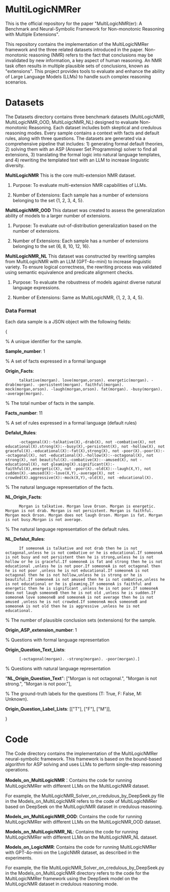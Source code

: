 # MultiLogicNMRer
This is the official repository for the paper "MultiLogicNMR(er): A Benchmark and Neural-Symbolic Framework for Non-monotonic Reasoning with Multiple Extensions".

This repository contains the implementation of the MultiLogicNMRer framework and the three related datasets introduced in the paper. Non-monotonic reasoning (NMR) refers to the fact that conclusions may be invalidated by new information, a key aspect of human reasoning. An NMR task often results in multiple plausible sets of conclusions, known as "extensions". This project provides tools to evaluate and enhance the ability of Large Language Models (LLMs) to handle such complex reasoning scenarios.

# Datasets
The Datasets directory contains three benchmark datasets (MultiLogicNMR, MultiLogicNMR_OOD, MultiLoigcNMR_NL) designed to evaluate Non-monotonic Reasoning. Each dataset includes both skeptical and credulous reasoning modes. Every sample contains a context with facts and default rules, along with three questions. The datasets are generated via a comprehensive pipeline that includes: 1) generating formal default theories, 2) solving them with an ASP (Answer Set Programming) solver to find all extensions, 3) translating the formal logic into natural language templates, and 4) rewriting the templated text with an LLM to increase linguistic diversity.

**MultiLogicNMR** This is the core multi-extension NMR dataset.

1. Purpose: To evaluate multi-extension NMR capabilities of LLMs.

2. Number of Extensions: Each sample has a number of extensions belonging to the set {1, 2, 3, 4, 5}.


**MultiLogicNMR_OOD** This dataset was created to assess the generalization ability of models to a larger number of extensions.

1. Purpose: To evaluate out-of-distribution generalization based on the number of extensions.

2. Number of Extensions: Each sample has a number of extensions belonging to the set {6, 8, 10, 12, 16}.

**MultiLogicNMR_NL** This dataset was constructed by rewriting samples from MultiLogicNMR with an LLM (GPT-4o-mini) to increase linguistic variety. To ensure logical correctness, the rewriting process was validated using semantic equivalence and predicate alignment checks.

1. Purpose: To evaluate the robustness of models against diverse natural language expressions.


2. Number of Extensions: Same as MultiLogicNMR, {1, 2, 3, 4, 5}.


### Data Format

Each data sample is a JSON object with the following fields:

{

% A unique identifier for the sample.

**Sample_number**: 1 

% A set of facts expressed in a formal language

**Origin_Facts**: 

          talkative(morgan). love(morgan,orson). energetic(morgan). -drab(morgan). -persistent(morgan). faithful(morgan). mock(morgan,orson). -laugh(morgan,orson). fat(morgan). -busy(morgan). -average(morgan). 

% The total number of facts in the sample.

**Facts_number**: 11

% A set of rules expressed in a formal language (default rules)

**Defalut_Rules**: 

          -octagonal(X):-talkative(X),-drab(X), not -combative(X), not educational(X).strong(X):--busy(X),-persistent(X), not -hollow(X), not graceful(X).-educational(X):-fat(X),strong(X), not -poor(X).-poor(X):--octagonal(X), not -educational(X).-hollow(X):--octagonal(X), not strong(X), not beautiful(X).-combative(X):--amused(X), not -educational(X), not gleaming(X).significant(X):-faithful(X),energetic(X), not -poor(X).-old(X):--laugh(X,Y), not sudden(X).-amused(X):-love(X,Y),-average(X), not -crowded(X).aggressive(X):-mock(X,Y),-old(X), not -educational(X).

% The natural language representation of the facts.

**NL_Origin_Facts**: 

          Morgan is talkative. Morgan love Orson. Morgan is energetic. Morgan is not drab. Morgan is not persistent. Morgan is faithful. Morgan mock Orson. Morgan does not laugh Orson. Morgan is fat. Morgan is not busy.Morgan is not average.

% The natural language representation of the default rules.

**NL_Defalut_Rules**: 

          If someoneA is talkative and not drab then he is not octagonal,unless he is not combative or he is educational.If someoneA is not busy and not persistent then he is strong,unless he is not hollow or he is graceful.If someoneA is fat and strong then he is not educational ,unless he is not poor.If someoneA is not octagonal then he is not poor ,unless he is not educational.If someoneA is not octagonal then he is not hollow,unless he is strong or he is beautiful.If someoneA is not amused then he is not combative,unless he is not educational or he is gleaming.If someoneA is faithful and energetic then he is significant ,unless he is not poor.If someoneA does not laugh someoneB then he is not old ,unless he is sudden.If someoneA love someoneB and someoneA is not average then he is not amused ,unless he is not crowded.If someoneA mock someoneB and someoneA is not old then he is aggressive ,unless he is not educational. 

% The number of plausible conclusion sets (extensions) for the sample.

**Origin_ASP_extension_number**: 1 

% Questions with formal language representation

**Origin_Question_Text_Lists**:

          [-octagonal(morgan). -strong(morgan). -poor(morgan).] 

% Questions with natural language representation

"**NL_Origin_Question_Text**": ["Morgan is not octagonal.", "Morgan is not strong.", "Morgan is not poor."], 

% The ground-truth labels for the questions (T: True, F: False, M: Unknown).

**Origin_Question_Label_Lists**: [["T"], ["F"], ["M"]], 

}

# Code

The Code directory contains the implementation of the MultiLogicNMRer neural-symbolic framework. This framework is based on the bound-based algorithm for ASP solving and uses LLMs to perform single-step reasoning operations.
 

**Models_on_MultiLogicNMR**：Contains the code for running MultiLogicNMRer with different LLMs on the MultiLogicNMR dataset.

For example, the MultiLogicNMR_Solver_on_credulous_by_DeepSeek.py file in the Models_on_MultiLogicNMR refers to the code of MultiLogicNMRer based on DeepSeek on the MultiLogicNMR dataset in credulous reasoning.

**Models_on_MultiLogicNMR_OOD**: Contains the code for running MultiLogicNMRer with different LLMs on the MultiLogicNMR_OOD dataset.

**Models_on_MultiLogicNMR_NL**: Contains the code for running MultiLogicNMRer with different LLMs on the MultiLogicNMR_NL dataset.

**Models_on_LogicNMR**: Contains the code for running MultiLogicNMRer with GPT-4o-mini on the LogicNMR dataset, as described in the experiments.

For example, the file MultiLogicNMR_Solver_on_credulous_by_DeepSeek.py in the Models_on_MultiLogicNMR directory refers to the code for the MultiLogicNMRer framework using the DeepSeek model on the MultiLogicNMR dataset in credulous reasoning mode.
